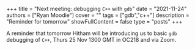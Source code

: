 +++
title = "Next meeting: debugging `C++` with `gdb`"
date = "2021-11-24"
authors = ["Ryan Moodie"]
cover = ""
tags = ["gdb","c++"]
description = "Reminder for tomorrow"
showFullContent = false
type = "posts"
+++

A reminder that tomorrow Hitham will be introducing us to basic `gdb` debugging of `C++`, Thurs 25 Nov 1300 GMT in OC218 and via Zoom.
